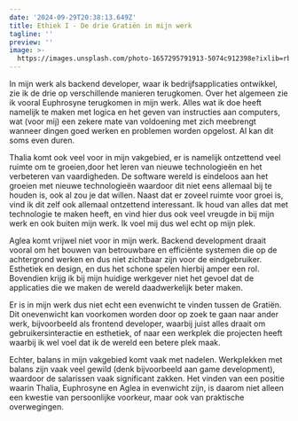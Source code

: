 ```yaml
---
date: '2024-09-29T20:38:13.649Z'
title: Ethiek I - De drie Gratiën in mijn werk
tagline: ''
preview: ''
image: >-
  https://images.unsplash.com/photo-1657295791913-5074c912398e?ixlib=rb-1.2.1&ixid=MnwxMjA3fDB8MHxwaG90by1wYWdlfHx8fGVufDB8fHx8&auto=format&fit=crop&w=996&q=80
---
```


In mijn werk als backend developer, waar ik bedrijfsapplicaties ontwikkel, zie ik de drie op verschillende manieren terugkomen. Over het algemeen zie ik vooral Euphrosyne terugkomen in mijn werk. Alles wat ik doe heeft namelijk te maken met logica en het geven van instructies aan computers, wat (voor mij) een zekere mate van voldoening met zich meebrengt wanneer dingen goed werken en problemen worden opgelost. Al kan dit soms even duren.

Thalia komt ook veel voor in mijn vakgebied, er is namelijk ontzettend veel ruimte om te groeien,door het leren van nieuwe technologieën en het verbeteren van vaardigheden. De software wereld is eindeloos aan het groeien met nieuwe technologieën waardoor dit niet eens allemaal bij te houden is, ook al zou je dat willen. Naast dat er zoveel ruimte voor groei is, vind ik dit zelf ook allemaal ontzettend interessant. Ik houd van alles dat met technologie te maken heeft, en vind hier dus ook veel vreugde in bij mijn werk en ook buiten mijn werk. Ik voel mij dus wel echt op mijn plek.

Aglea komt vrijwel niet voor in mijn werk. Backend development draait vooral om het bouwen van betrouwbare en efficiënte systemen die op de achtergrond werken en dus niet zichtbaar zijn voor de eindgebruiker. Esthetiek en design, en dus het schone spelen hierbij amper een rol. Bovendien krijg ik bij mijn huidige werkgever niet het gevoel dat de applicaties die we maken de wereld daadwerkelijk beter maken.

Er is in mijn werk dus niet echt een evenwicht te vinden tussen de Gratiën. Dit onevenwicht kan voorkomen worden door op zoek te gaan naar ander werk, bijvoorbeeld als frontend developer, waarbij juist alles draait om gebruikersinteractie en esthetiek, of naar een werkplek die projecten heeft waarbij ik wel voel dat ik de wereld een betere plek maak.

Echter, balans in mijn vakgebied komt vaak met nadelen. Werkplekken met balans zijn vaak veel gewild (denk bijvoorbeeld aan game development), waardoor de salarissen vaak significant zakken. Het vinden van een positie waarin Thalia, Euphrosyne en Aglea in evenwicht zijn, is daarom niet alleen een kwestie van persoonlijke voorkeur, maar ook van praktische overwegingen.
